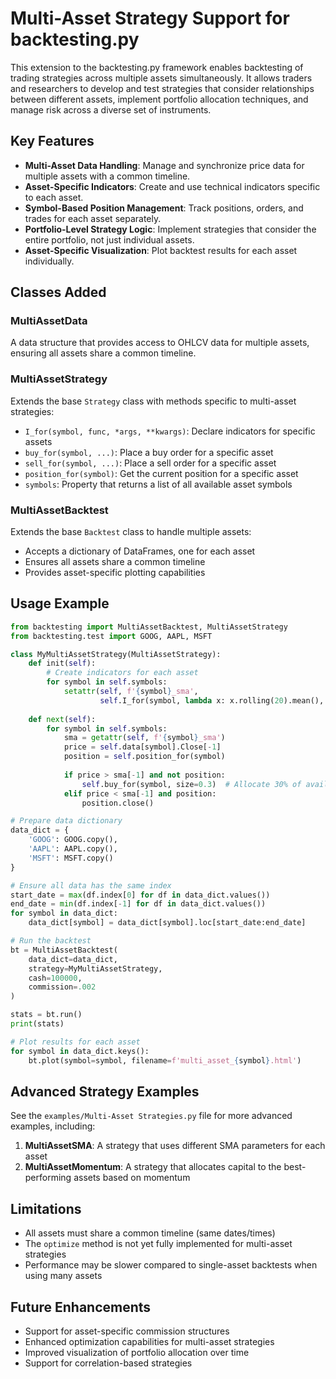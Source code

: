 # Multi-Asset Strategy Support for backtesting.py

This extension to the backtesting.py framework enables backtesting of trading strategies across multiple assets simultaneously. It allows traders and researchers to develop and test strategies that consider relationships between different assets, implement portfolio allocation techniques, and manage risk across a diverse set of instruments.

## Key Features

- **Multi-Asset Data Handling**: Manage and synchronize price data for multiple assets with a common timeline.
- **Asset-Specific Indicators**: Create and use technical indicators specific to each asset.
- **Symbol-Based Position Management**: Track positions, orders, and trades for each asset separately.
- **Portfolio-Level Strategy Logic**: Implement strategies that consider the entire portfolio, not just individual assets.
- **Asset-Specific Visualization**: Plot backtest results for each asset individually.

## Classes Added

### MultiAssetData

A data structure that provides access to OHLCV data for multiple assets, ensuring all assets share a common timeline.

### MultiAssetStrategy

Extends the base `Strategy` class with methods specific to multi-asset strategies:

- `I_for(symbol, func, *args, **kwargs)`: Declare indicators for specific assets
- `buy_for(symbol, ...)`: Place a buy order for a specific asset
- `sell_for(symbol, ...)`: Place a sell order for a specific asset
- `position_for(symbol)`: Get the current position for a specific asset
- `symbols`: Property that returns a list of all available asset symbols

### MultiAssetBacktest

Extends the base `Backtest` class to handle multiple assets:

- Accepts a dictionary of DataFrames, one for each asset
- Ensures all assets share a common timeline
- Provides asset-specific plotting capabilities

## Usage Example

```python
from backtesting import MultiAssetBacktest, MultiAssetStrategy
from backtesting.test import GOOG, AAPL, MSFT

class MyMultiAssetStrategy(MultiAssetStrategy):
    def init(self):
        # Create indicators for each asset
        for symbol in self.symbols:
            setattr(self, f'{symbol}_sma', 
                    self.I_for(symbol, lambda x: x.rolling(20).mean(), self.data[symbol].Close))
    
    def next(self):
        for symbol in self.symbols:
            sma = getattr(self, f'{symbol}_sma')
            price = self.data[symbol].Close[-1]
            position = self.position_for(symbol)
            
            if price > sma[-1] and not position:
                self.buy_for(symbol, size=0.3)  # Allocate 30% of available cash
            elif price < sma[-1] and position:
                position.close()

# Prepare data dictionary
data_dict = {
    'GOOG': GOOG.copy(),
    'AAPL': AAPL.copy(),
    'MSFT': MSFT.copy()
}

# Ensure all data has the same index
start_date = max(df.index[0] for df in data_dict.values())
end_date = min(df.index[-1] for df in data_dict.values())
for symbol in data_dict:
    data_dict[symbol] = data_dict[symbol].loc[start_date:end_date]

# Run the backtest
bt = MultiAssetBacktest(
    data_dict=data_dict,
    strategy=MyMultiAssetStrategy,
    cash=100000,
    commission=.002
)

stats = bt.run()
print(stats)

# Plot results for each asset
for symbol in data_dict.keys():
    bt.plot(symbol=symbol, filename=f'multi_asset_{symbol}.html')
```

## Advanced Strategy Examples

See the `examples/Multi-Asset Strategies.py` file for more advanced examples, including:

1. **MultiAssetSMA**: A strategy that uses different SMA parameters for each asset
2. **MultiAssetMomentum**: A strategy that allocates capital to the best-performing assets based on momentum

## Limitations

- All assets must share a common timeline (same dates/times)
- The `optimize` method is not yet fully implemented for multi-asset strategies
- Performance may be slower compared to single-asset backtests when using many assets

## Future Enhancements

- Support for asset-specific commission structures
- Enhanced optimization capabilities for multi-asset strategies
- Improved visualization of portfolio allocation over time
- Support for correlation-based strategies 
